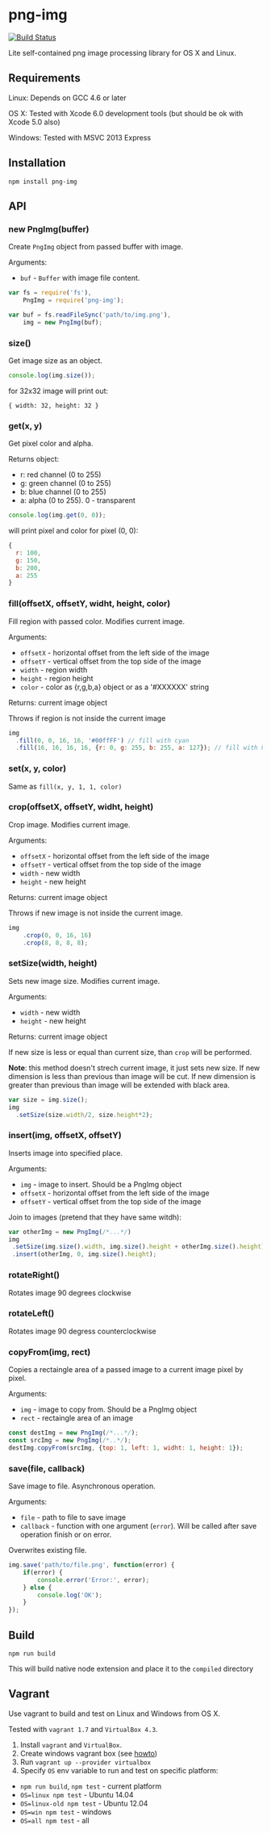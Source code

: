 png-img
=======

[![Build Status](https://travis-ci.org/gemini-testing/png-img.svg)](https://travis-ci.org/gemini-testing/png-img)

Lite self-contained png image processing library for OS X and Linux.

## Requirements
Linux: Depends on GCC 4.6 or later

OS X: Tested with Xcode 6.0 development tools (but should be ok with Xcode 5.0 also)

Windows: Tested with MSVC 2013 Express

## Installation
```
npm install png-img
```

## API
### new PngImg(buffer)
Create `PngImg` object from passed buffer with image.

Arguments:
 * `buf` - `Buffer` with image file content.
```js
var fs = require('fs'),
    PngImg = require('png-img');

var buf = fs.readFileSync('path/to/img.png'),
    img = new PngImg(buf);
```

### size()
Get image size as an object.
```js
console.log(img.size());
```
for 32x32 image will print out:
```
{ width: 32, height: 32 }
```

### get(x, y)
Get pixel color and alpha.

Returns object:
 * r: red channel (0 to 255)
 * g: green channel (0 to 255)
 * b: blue channel (0 to 255)
 * a: alpha (0 to 255). 0 - transparent

```js
console.log(img.get(0, 0));
```
will print pixel and color for pixel (0, 0):
```js
{
  r: 100,
  g: 150,
  b: 200,
  a: 255
}
```

### fill(offsetX, offsetY, widht, height, color)
Fill region with passed color. Modifies current image.

Arguments:
 * `offsetX` - horizontal offset from the left side of the image
 * `offsetY` - vertical offset from the top side of the image
 * `width` - region width
 * `height` - region height
 * `color` - color as {r,g,b,a} object or as a '#XXXXXX' string

Returns: current image object

Throws if region is not inside the current image
```js
img
  .fill(0, 0, 16, 16, '#00ffFF') // fill with cyan
  .fill(16, 16, 16, 16, {r: 0, g: 255, b: 255, a: 127}); // fill with half-transparent cyan
```

### set(x, y, color)
Same as `fill(x, y, 1, 1, color)`

### crop(offsetX, offsetY, widht, height)
Crop image. Modifies current image.

Arguments:
 * `offsetX` - horizontal offset from the left side of the image
 * `offsetY` - vertical offset from the top side of the image
 * `width` - new width
 * `height` - new height

Returns: current image object

Throws if new image is not inside the current image.
```js
img
    .crop(0, 0, 16, 16)
    .crop(8, 8, 8, 8);
```

### setSize(width, height)
Sets new image size. Modifies current image.

Arguments:
 * `width` - new width
 * `height` - new height

Returns: current image object

If new size is less or equal than current size, than `crop` will be performed.

**Note**: this method doesn't strech current image, it just sets new size. If new dimension is less than previous
than image will be cut. If new dimension is greater than previous than image will be extended with black area.
```js
var size = img.size();
img
  .setSize(size.width/2, size.height*2);
```

### insert(img, offsetX, offsetY)
Inserts image into specified place.

Arguments:
 * `img` - image to insert. Should be a PngImg object
 * `offsetX` - horizontal offset from the left side of the image
 * `offsetY` - vertical offset from the top side of the image

Join to images (pretend that they have same witdh):
 ```js
var otherImg = new PngImg(/*...*/)
img
  .setSize(img.size().width, img.size().height + otherImg.size().height)
  .insert(otherImg, 0, img.size().height);
 ```

### rotateRight()
Rotates image 90 degrees clockwise

### rotateLeft()
Rotates image 90 degress counterclockwise

### copyFrom(img, rect)
Copies a rectaingle area of a passed image to a current image pixel by pixel.

Arguments:
 * `img` - image to copy from. Should be a PngImg object
 * `rect` - rectaingle area of an image

 ```js
 const destImg = new PngImg(/*...*/);
 const srcImg = new PngImg(/*..*/);
 destImg.copyFrom(srcImg, {top: 1, left: 1, widht: 1, height: 1});
 ```

### save(file, callback)
Save image to file. Asynchronous operation.

Arguments:
 * `file` - path to file to save image
 * `callback` - function with one argument (`error`). Will be called after save operation finish or on error.

Overwrites existing file.

```js
img.save('path/to/file.png', function(error) {
    if(error) {
        console.error('Error:', error);
    } else {
        console.log('OK');
    }
});
```

## Build
```
npm run build
```
This will build native node extension and place it to the `compiled` directory

## Vagrant
Use vagrant to build and test on Linux and Windows from OS X.

Tested with `vagrant 1.7` and `VirtualBox 4.3`.

1. Install `vagrant` and `VirtualBox`.
2. Create windows vagrant box (see [howto](dev/vagrant-win-box.md))
3. Run `vagrant up --provider virtualbox`
4. Specify `OS` env variable to run and test on specific platform:
  - `npm run build`, `npm test` - current platform
  - `OS=linux npm test` - Ubuntu 14.04
  - `OS=linux-old npm test` - Ubuntu 12.04
  - `OS=win npm test` - windows
  - `OS=all npm test` - all
